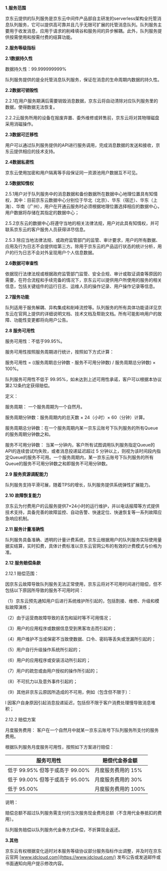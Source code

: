 **1.服务范围**

京东云提供的队列服务是京东云中间件产品部自主研发的serverless架构全托管消息队列服务，它可以提供高可靠并且几乎无限可扩展的托管消息队列。队列服务主要用于收发消息，应用于请求的削峰填谷和服务间的异步解耦。此外，队列服务提供按需使用和按需付费的结算功能。

**2.服务等级指标**

**2.1数据持久性**

数据持久性：99.999999999%

队列服务提供的是全托管消息队列服务，保证在消息的生命周期内数据的持久性。

**2.2数据可销毁性**

2.2.1在用户服务期满后需要销毁消息数据，京东云将自动清除对应队列服务里的数据，使得数据无法恢复。

2.2.2云服务所用的设备在报废弃置、委外维修或转售前，京东云将对其物理磁盘采用消磁操作。

**2.3数据可迁移性**

用户可以通过队列服务提供的API进行服务调用，完成消息数据的发送和接收，京东云提供相应的技术支持。

**2.4数据私密性**

京东云使用加密和用户隔离等手段保证同一资源池用户数据互不可见。

**2.5数据知情权**

2.5.1用户对于队列服务中的消息数据和备份数据所在数据中心地理位置具有知情权，其中：目前京东云数据中心分别位于华北（北京）、华东（宿迁）、华东（上海）、华南（广州），用户在开通云服务时必须根据地理位置选择相应的数据中心，用户数据将存储在其指定的数据中心；

2.5.2京东云的数据中心将遵守当地的相关法律法规，用户对此具有知情权，并可联系京东云的客户服务人员获得详尽信息。

2.5.3 除应当地法律法规、或政府监管部门的监管、审计要求，用户的所有数据、应用及行为日志不会提供给第三方。除用于京东云的产品运行状态的统计分析，用户的行为日志不会对外呈现用户个人信息数据。

**2.6数据可审查性**

依据现行法律法规或根据政府监管部门监管、安全合规、审计或取证调查等原因的需要，在符合流程和手续完备的情况下，京东云可以提供用户所使用的服务的相关信息，包括关键组件的运行日志、运维人员的操作记录、用户操作记录等信息。

**2.7服务功能**

队列适用于服务解耦、异构集成和削峰流控等。队列服务的所有具体功能请详见京东云在官网上提供的详细说明文档、技术文档及帮助文档。所有可能影响用户的故障、功能性变更都将向用户公告。

**2.8 服务可用性**

服务可用性：不低于99.95%。

服务可用性按照服务周期进行统计，按照如下方式计算：

服务可用性 = ((服务周期总分钟数 - 服务不可用分钟数) / 服务周期总分钟数) × 100%。

队列服务可用性不低于 99.95%，如未达到上述可用性承诺，客户可以根据本协议第2.12条约定获得赔偿。

定义：

服务周期： 一个服务周期为一个自然月。

服务周期分钟数：服务周期内的总天数 × 24（小时）× 60（分钟）计算。

服务周期总分钟数：在一个服务周期内某一京东云账号下队列服务的所有Queue的服务周期分钟数之和。

服务不可用分钟数： 当某一分钟内，客户所有试图调用队列服务指定Queue的 API的连续尝试均失败，或者消息投递延迟超过 5 分钟以上，则视为该时间段内指定Queue的服务不可用。一个服务周期内，某一京东云账号下队列服务的所有Queue的服务不可用分钟数之和即服务不可用分钟数。

**2.9 服务资源调配能力**

队列服务支持平滑可展，随着TPS的增长，队列服务提供系统弹性扩展能力。 

**2.10 故障恢复能力**

京东云为付费用户的云服务提供7×24小时的运行维护，并以电话报障等方式提供技术支持，具备完善的故障监控、自动告警、快速定位、快速恢复等一系列故障应急响应机制。

**2.11 服务计量准确性**

队列服务具备准确、透明的计量计费系统，京东云根据用户的队列服务实际使用量据实结算，实时扣费，具体计费标准以京东云官网公布的有效的计费模式与价格为准。

**2.12 服务赔偿条款**

2.12.1 赔偿范围：

因京东云故障导致队列服务无法正常使用，京东云将对不可用时间进行赔偿，但不包括以下原因所导致的服务不可用时间：

（1）京东云预先通知用户后进行系统维护所引起的，包括割接、维修、升级和模拟故障演练；

（2）由于运营商故障导致的丢包和延时等不可用情况；

（3）用户的应用程序或数据信息受到黑客攻击而引起的；

（4）用户维护不当或保密不当致使数据、口令、密码等丢失或泄漏所引起的；

（5）用户自行升级操作系统所引起的；

（6）用户的应用程序或安装活动所引起的；

（7）用户的疏忽或由用户授权的操作所引起的；

（8）不可抗力以及意外事件引起的；

（9）其他非京东云原因所造成的不可用，例如（包含但不限于）：

l 因客户自身原因引起消息投递延迟，包括但不限于客户消费处理慢导致消息堆积；

2.12.2 赔偿方案

月度服务费用： 客户在一个自然月中就某一京东云账号下队列服务所支付的服务费用。

根据队列服务月度服务可用性，按照如下方案进行赔偿：

| **服务可用性**                  | **赔偿代金券金额**  |
| ------------------------------- | ------------------- |
| 低于 99.95% 但等于或高于 99.00% | 月度服务费用的 15%  |
| 低于 99.00% 但等于或高于 95.00% | 月度服务费用的 30%  |
| 低于 95.00%                     | 月度服务费用的 100% |

 

说明：

赔偿总额不超过队列服务需支付的当次服务现金费用总额（不含用代金券抵扣的费用）。

队列服务赔偿以队列服务代金券方式补偿，不折算现金返还。

**3.其他**

京东云有权根据变化适时对本服务等级协议部分服务指标作出调整，并及时在京东云官网 [www.jdcloud.com](https://www.jdcloud.com/) 发布公告或发送邮件或书面通知向用户提示修改内容。